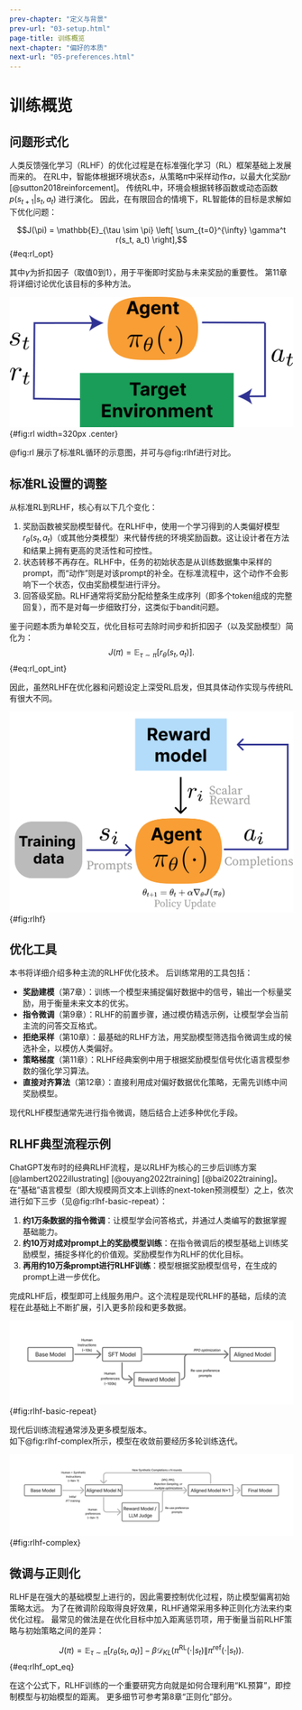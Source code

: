 ```yaml
---
prev-chapter: "定义与背景"
prev-url: "03-setup.html"
page-title: 训练概览
next-chapter: "偏好的本质"
next-url: "05-preferences.html"
---
```


# 训练概览

## 问题形式化

人类反馈强化学习（RLHF）的优化过程是在标准强化学习（RL）框架基础上发展而来的。
在RL中，智能体根据环境状态$s$，从策略$\pi$中采样动作$a$，以最大化奖励$r$ [@sutton2018reinforcement]。
传统RL中，环境会根据转移函数或动态函数 $p(s_{t+1}|s_t, a_t)$ 进行演化。
因此，在有限回合的情境下，RL智能体的目标是求解如下优化问题：

$$J(\pi) = \mathbb{E}_{\tau \sim \pi} \left[ \sum_{t=0}^{\infty} \gamma^t r(s_t, a_t) \right],$$ {#eq:rl_opt}

其中$\gamma$为折扣因子（取值0到1），用于平衡即时奖励与未来奖励的重要性。
第11章将详细讨论优化该目标的多种方法。

![标准RL循环](images/rl.png){#fig:rl width=320px .center}

@fig:rl 展示了标准RL循环的示意图，并可与@fig:rlhf进行对比。

## 标准RL设置的调整

从标准RL到RLHF，核心有以下几个变化：

1. 奖励函数被奖励模型替代。在RLHF中，使用一个学习得到的人类偏好模型 $r_\theta(s_t, a_t)$（或其他分类模型）来代替传统的环境奖励函数。这让设计者在方法和结果上拥有更高的灵活性和可控性。
2. 状态转移不再存在。RLHF中，任务的初始状态是从训练数据集中采样的prompt，而“动作”则是对该prompt的补全。在标准流程中，这个动作不会影响下一个状态，仅由奖励模型进行评分。
3. 回答级奖励。RLHF通常将奖励分配给整条生成序列（即多个token组成的完整回复），而不是对每一步细致打分，这类似于bandit问题。

鉴于问题本质为单轮交互，优化目标可去除时间步和折扣因子（以及奖励模型）简化为：
$$J(\pi) = \mathbb{E}_{\tau \sim \pi} \left[r_\theta(s_t, a_t) \right].$$ {#eq:rl_opt_int}

因此，虽然RLHF在优化器和问题设定上深受RL启发，但其具体动作实现与传统RL有很大不同。

![标准RLHF循环](images/rlhf.png){#fig:rlhf}

## 优化工具

本书将详细介绍多种主流的RLHF优化技术。
后训练常用的工具包括：

- **奖励建模**（第7章）：训练一个模型来捕捉偏好数据中的信号，输出一个标量奖励，用于衡量未来文本的优劣。
- **指令微调**（第9章）：RLHF的前置步骤，通过模仿精选示例，让模型学会当前主流的问答交互格式。
- **拒绝采样**（第10章）：最基础的RLHF方法，用奖励模型筛选指令微调生成的候选补全，以模仿人类偏好。
- **策略梯度**（第11章）：RLHF经典案例中用于根据奖励模型信号优化语言模型参数的强化学习算法。
- **直接对齐算法**（第12章）：直接利用成对偏好数据优化策略，无需先训练中间奖励模型。

现代RLHF模型通常先进行指令微调，随后结合上述多种优化手段。

## RLHF典型流程示例

ChatGPT发布时的经典RLHF流程，是以RLHF为核心的三步后训练方案 [@lambert2022illustrating] [@ouyang2022training] [@bai2022training]。
在“基础”语言模型（即大规模网页文本上训练的next-token预测模型）之上，依次进行如下三步（见@fig:rlhf-basic-repeat）：

1. **约1万条数据的指令微调**：让模型学会问答格式，并通过人类编写的数据掌握基础能力。
2. **约10万对成对prompt上的奖励模型训练**：在指令微调后的模型基础上训练奖励模型，捕捉多样化的价值观。奖励模型作为RLHF的优化目标。
3. **再用约10万条prompt进行RLHF训练**：模型根据奖励模型信号，在生成的prompt上进一步优化。

完成RLHF后，模型即可上线服务用户。这个流程是现代RLHF的基础，后续的流程在此基础上不断扩展，引入更多阶段和更多数据。

![早期RLHF三阶段流程示意图：SFT、奖励模型、优化。](images/rlhf-basic.png){#fig:rlhf-basic-repeat}

现代后训练流程通常涉及更多模型版本。  
如下@fig:rlhf-complex所示，模型在收敛前要经历多轮训练迭代。

![现代后训练多轮流程示意图。](images/rlhf-complex.png){#fig:rlhf-complex}

## 微调与正则化

RLHF是在强大的基础模型上进行的，因此需要控制优化过程，防止模型偏离初始策略太远。
为了在微调阶段取得良好效果，RLHF通常采用多种正则化方法来约束优化过程。
最常见的做法是在优化目标中加入距离惩罚项，用于衡量当前RLHF策略与初始策略之间的差异：

$$J(\pi) = \mathbb{E}_{\tau \sim \pi} \left[r_\theta(s_t, a_t)\right] - \beta  \mathcal{D}_{KL}(\pi^{\text{RL}}(\cdot|s_t) \| \pi^{\text{ref}}(\cdot|s_t)).$$ {#eq:rlhf_opt_eq}

在这个公式下，RLHF训练的一个重要研究方向就是如何合理利用“KL预算”，即控制模型与初始模型的距离。
更多细节可参考第8章“正则化”部分。